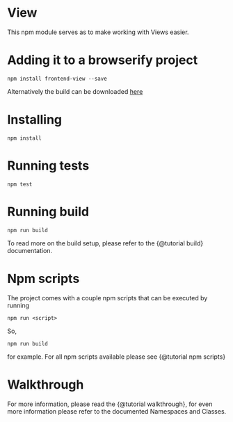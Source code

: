 View
============================

This npm module serves as to make working with Views easier.

Adding it to a browserify project
=================================

```
npm install frontend-view --save
```
Alternatively the build can be downloaded <a href="build.tar.gz">here</a>

Installing
==========

```
npm install
```

Running tests
=============

```
npm test
```

Running build
=============

```
npm run build
```

To read more on the build setup, please refer to the {@tutorial build} documentation.

Npm scripts
===========
The project comes with a couple npm scripts that can be executed by running

```
npm run <script>
```
So,
```
npm run build
```

for example.
For all npm scripts available please see {@tutorial npm scripts}

Walkthrough
===========
For more information, please read the {@tutorial walkthrough}, for even more information please refer to the documented Namespaces and Classes.